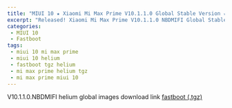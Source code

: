 ```yaml
---
title: "MIUI 10 ★ Xiaomi Mi Max Prime V10.1.1.0 Global Stable Version ★ Fastboot ROM Download"
excerpt: "Released! Xiaomi Mi Max Prime V10.1.1.0 NBDMIFI Global Stable Version Fastboot File Download"
categories:
 - MIUI 10
 - Fastboot
tags:
 - miui 10 mi max prime
 - miui 10 helium
 - fastboot tgz helium
 - mi max prime helium tgz
 - mi max prime miui 10
---
```


V10.1.1.0.NBDMIFI helium global images download link [fastboot (.tgz)](http://bigota.d.miui.com/V10.1.1.0.NBDMIFI/helium_global_images_V10.1.1.0.NBDMIFI_20181107.0000.00_7.0_global_1f74963490.tgz)
